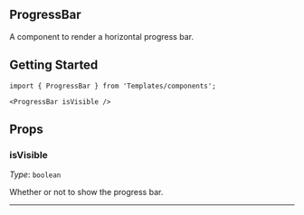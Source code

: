 ProgressBar
---

A component to render a horizontal progress bar.

## Getting Started

```
import { ProgressBar } from 'Templates/components';

<ProgressBar isVisible />
```

## Props

### isVisible

_Type_: `boolean`

Whether or not to show the progress bar.

---
